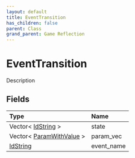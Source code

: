 ```yaml
---
layout: default
title: EventTransition
has_children: false
parent: Class
grand_parent: Game Reflection
---
```

# EventTransition
Description 

## Fields

| Type | Name |
|:----------|:--------------|
| Vector< [IdString](/riftbreaker-wiki/docs/game-reflection/components/id_string/) > | state |
| Vector< [ParamWithValue](/riftbreaker-wiki/docs/game-reflection/classes/param_with_value/) > | param_vec |
| [IdString](/riftbreaker-wiki/docs/game-reflection/components/id_string/) | event_name |

